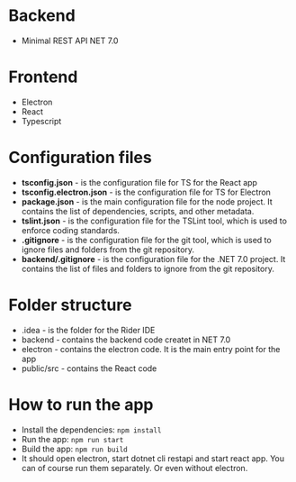 # Backend 
- Minimal REST API NET 7.0

# Frontend
- Electron 
- React
- Typescript 

# Configuration files
- **tsconfig.json** - is the configuration file for TS for the React app 
- **tsconfig.electron.json** - is the configuration file for TS for Electron 
- **package.json** - is the main configuration file for the node project. It contains the list of dependencies, scripts, and other metadata.
- **tslint.json** - is the configuration file for the TSLint tool, which is used to enforce coding standards.
- **.gitignore** - is the configuration file for the git tool, which is used to ignore files and folders from the git repository.
- **backend/.gitignore** - is the configuration file for the .NET 7.0 project. It contains the list of files and folders to ignore from the git repository.

# Folder structure
- .idea - is the folder for the Rider IDE
- backend - contains the backend code createt in NET 7.0
- electron - contains the electron code. It is the main entry point for the app
- public/src - contains the React code

# How to run the app
- Install the dependencies: `npm install`
- Run the app: `npm run start`
- Build the app: `npm run build`
- It should open electron, start dotnet cli restapi and start react app. You can of course run them separately. Or even without electron.